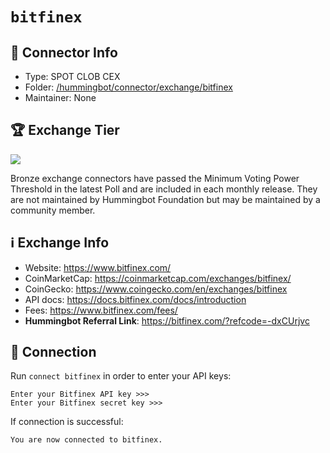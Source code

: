 # `bitfinex`

## 📁 Connector Info

* Type: SPOT CLOB CEX
* Folder: [/hummingbot/connector/exchange/bitfinex](https://github.com/hummingbot/hummingbot/tree/master/hummingbot/connector/exchange/bitfinex)
* Maintainer: None

## 🏆 Exchange Tier

![](https://img.shields.io/static/v1?label=Hummingbot&message=BRONZE&color=green)

Bronze exchange connectors have passed the Minimum Voting Power Threshold in the latest Poll and are included in each monthly release. They are not maintained by Hummingbot Foundation but may be maintained by a community member.

## ℹ️ Exchange Info

* Website: https://www.bitfinex.com/
* CoinMarketCap: https://coinmarketcap.com/exchanges/bitfinex/
* CoinGecko: https://www.coingecko.com/en/exchanges/bitfinex
* API docs: <https://docs.bitfinex.com/docs/introduction>
* Fees: <https://www.bitfinex.com/fees/>
* **Hummingbot Referral Link**: <https://bitfinex.com/?refcode=-dxCUrjvc>

## 🔑 Connection

Run `connect bitfinex` in order to enter your API keys:

```
Enter your Bitfinex API key >>>
Enter your Bitfinex secret key >>>
```

If connection is successful:

```
You are now connected to bitfinex.
```
